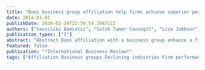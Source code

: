 ```yaml
---
title: "Does business group affiliation help firms achieve superior performance during industrial downturns? An empirical examination"
date: 2014-01-01
publishDate: 2020-02-24T22:56:54.204711Z
authors: ["Vassiliki Bamiatzi", "Salih Tamer Cavusgil", "Liza Jabbour", "Rudolf R. Sinkovics"]
publication_types: ["2"]
abstract: "Abstract Does affiliation with a business group enhance a firm's performance? What is the potential effect of this affiliation especially in declining economic periods? The literature provides contradictory results on this proposition. In this study, the authors explore the role of business group affiliation as a firm-specific factor and its impact in different environments, adding to our understanding of the firm-growth phenomenon. The empirical context is a large sample of firms registered in the United Kingdom, drawn from the FAME database. The analysis provides evidence for significant impact of business group affiliations on firm growth, especially during adverse economic conditions. However, the business group–firm growth relationship is moderated by firm-specific characteristics (e.g. firm size), and group specific characteristics (e.g. type of ownership and country of origin). Regarding the latter, it is specifically revealed that the impact of group affiliation is not uniform across all countries, a possibility that has been ignored in the international business literature. Among its contributions, this research introduces a novel typology of firms in growing and declining industries. The proposed typology enables us to advance propositions with respect to varying trajectories of business affiliations for firms of different size and nationality/region of origin of business groups."
featured: false
publication: "*International Business Review*"
tags: ["Affiliation Business groups Declining industries Firm performance Over-performers Small firms"]
---
```


